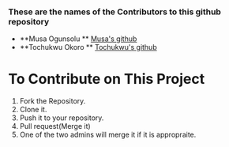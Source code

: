 ### These are the names of the Contributors to this github repository

* **Musa Ogunsolu ** [Musa's github](https://github.com/Kingkalamz)
* **Tochukwu Okoro ** [Tochukwu's github](https://github.com/Okoro2022)

# To Contribute on This Project
1. Fork the Repository.
2. Clone it.
3. Push it to your repository.
4. Pull request(Merge it)
5. One of the two admins will merge it if it is appropraite.
